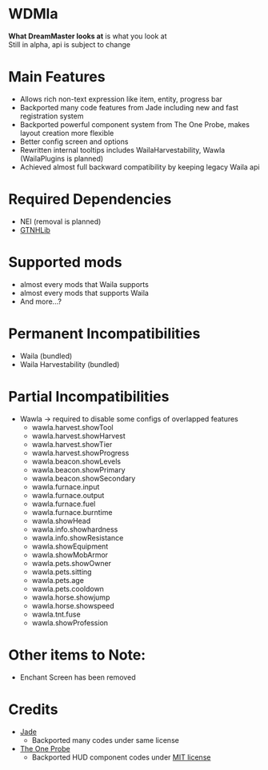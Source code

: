 # WDMla
**What DreamMaster looks at** is what you look at<br>
Still in alpha, api is subject to change

# Main Features
- Allows rich non-text expression like item, entity, progress bar
- Backported many code features from Jade including new and fast registration system
- Backported powerful component system from The One Probe, makes layout creation more flexible
- Better config screen and options
- Rewritten internal tooltips includes WailaHarvestability, Wawla (WailaPlugins is planned)
- Achieved almost full backward compatibility by keeping legacy Waila api

# Required Dependencies
- NEI (removal is planned)
- [GTNHLib](https://github.com/GTNewHorizons/GTNHLib/releases/latest)

# Supported mods
- almost every mods that Waila supports
- almost every mods that supports Waila
- And more...?

# Permanent Incompatibilities
- Waila (bundled)
- Waila Harvestability (bundled)

# Partial Incompatibilities
- Wawla -> required to disable some configs of overlapped features
  - wawla.harvest.showTool
  - wawla.harvest.showHarvest
  - wawla.harvest.showTier
  - wawla.harvest.showProgress
  - wawla.beacon.showLevels
  - wawla.beacon.showPrimary
  - wawla.beacon.showSecondary
  - wawla.furnace.input
  - wawla.furnace.output
  - wawla.furnace.fuel
  - wawla.furnace.burntime
  - wawla.showHead
  - wawla.info.showhardness
  - wawla.info.showResistance
  - wawla.showEquipment
  - wawla.showMobArmor
  - wawla.pets.showOwner
  - wawla.pets.sitting
  - wawla.pets.age
  - wawla.pets.cooldown
  - wawla.horse.showjump
  - wawla.horse.showspeed
  - wawla.tnt.fuse
  - wawla.showProfession

# Other items to Note:
- Enchant Screen has been removed

# Credits
- [Jade](https://github.com/Snownee/Jade) 
  - Backported many codes under same license
- [The One Probe](https://github.com/McJtyMods/TheOneProbe)
  - Backported HUD component codes under [MIT license](https://github.com/McJtyMods/TheOneProbe/blob/1.20/LICENCE)

<!--Full Changelog from GTNH Waila: https://github.com/Quarri6343/Wdmla/compare/2f738bc...master-->
